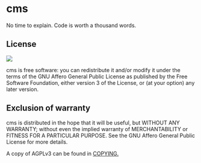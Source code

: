# cms

No time to explain. Code is worth a thousand words.

## License

![](https://www.gnu.org/graphics/agplv3-155x51.png)

cms is free software: you can redistribute it and/or modify it under the terms of the GNU Affero General Public License as published by the Free Software Foundation, either version 3 of the License, or (at your option) any later version.

## Exclusion of warranty

cms is distributed in the hope that it will be useful, but WITHOUT ANY WARRANTY; without even the implied warranty of MERCHANTABILITY or FITNESS FOR A PARTICULAR PURPOSE. See the GNU Affero General Public License for more details.

A copy of AGPLv3 can be found in [COPYING.](COPYING)

